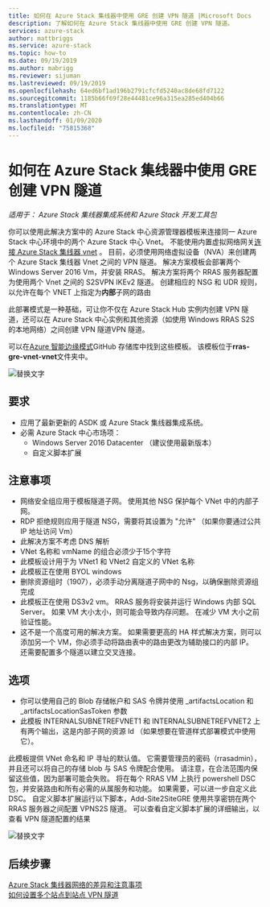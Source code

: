 ```yaml
---
title: 如何在 Azure Stack 集线器中使用 GRE 创建 VPN 隧道 |Microsoft Docs
description: 了解如何在 Azure Stack 集线器中使用 GRE 创建 VPN 隧道。
services: azure-stack
author: mattbriggs
ms.service: azure-stack
ms.topic: how-to
ms.date: 09/19/2019
ms.author: mabrigg
ms.reviewer: sijuman
ms.lastreviewed: 09/19/2019
ms.openlocfilehash: 64ed6bf1ad196b2791cfcfd5240ac8de68fd7122
ms.sourcegitcommit: 1185b66f69f28e44481ce96a315ea285ed404b66
ms.translationtype: MT
ms.contentlocale: zh-CN
ms.lasthandoff: 01/09/2020
ms.locfileid: "75815368"
---
```

# <a name="how-to-create-a-vpn-tunnel-using-gre-in-azure-stack-hub"></a>如何在 Azure Stack 集线器中使用 GRE 创建 VPN 隧道

*适用于： Azure Stack 集线器集成系统和 Azure Stack 开发工具包*

你可以使用此解决方案中的 Azure Stack 中心资源管理器模板来连接同一 Azure Stack 中心环境中的两个 Azure Stack 中心 Vnet。 不能使用内置虚拟网络网关[连接 Azure Stack 集线器 vnet](https://docs.microsoft.com/azure-stack/user/azure-stack-network-differences) 。 目前，必须使用网络虚拟设备（NVA）来创建两个 Azure Stack 集线器 Vnet 之间的 VPN 隧道。 解决方案模板会部署两个 Windows Server 2016 Vm，并安装 RRAS。 解决方案将两个 RRAS 服务器配置为使用两个 Vnet 之间的 S2SVPN IKEv2 隧道。 创建相应的 NSG 和 UDR 规则，以允许在每个 VNET 上指定为**内部**子网的路由 

此部署模式是一种基础，可让你不仅在 Azure Stack Hub 实例内创建 VPN 隧道，还可以在 Azure Stack 中心实例和其他资源（如使用 Windows RRAS S2S 的本地网络）之间创建 VPN 隧道VPN 隧道。

可以在[Azure 智能边缘模式](https://github.com/Azure-Samples/azure-intelligent-edge-patterns)GitHub 存储库中找到这些模板。 该模板位于**rras-gre-vnet-vnet**文件夹中。 

![替换文字](./media/azure-stack-network-howto-vpn-tunnel-gre/overview.png)

## <a name="requirements"></a>要求

- 应用了最新更新的 ASDK 或 Azure Stack 集线器集成系统。 
- 必需 Azure Stack 中心市场项：
    -  Windows Server 2016 Datacenter （建议使用最新版本）
    -  自定义脚本扩展

## <a name="things-to-consider"></a>注意事项

- 网络安全组应用于模板隧道子网。 使用其他 NSG 保护每个 VNet 中的内部子网。
- RDP 拒绝规则应用于隧道 NSG，需要将其设置为 "允许" （如果你要通过公共 IP 地址访问 Vm）
- 此解决方案不考虑 DNS 解析
- VNet 名称和 vmName 的组合必须少于15个字符
- 此模板设计用于为 VNet1 和 VNet2 自定义的 VNet 名称
- 此模板正在使用 BYOL windows
- 删除资源组时（1907），必须手动分离隧道子网中的 Nsg，以确保删除资源组完成
- 此模板正在使用 DS3v2 vm。 RRAS 服务将安装并运行 Windows 内部 SQL Server。 如果 VM 大小太小，则可能会导致内存问题。 在减少 VM 大小之前验证性能。
- 这不是一个高度可用的解决方案。 如果需要更高的 HA 样式解决方案，则可以添加另一个 VM，你必须手动将路由表中的路由更改为辅助接口的内部 IP。 还需要配置多个隧道以建立交叉连接。

## <a name="options"></a>选项

- 你可以使用自己的 Blob 存储帐户和 SAS 令牌并使用 _artifactsLocation 和 _artifactsLocationSasToken 参数
- 此模板 INTERNALSUBNETREFVNET1 和 INTERNALSUBNETREFVNET2 上有两个输出，这是内部子网的资源 Id （如果想要在管道样式部署模式中使用它）。

此模板提供 VNet 命名和 IP 寻址的默认值。 它需要管理员的密码（rrasadmin），并且还可以将自己的存储 blob 与 SAS 令牌配合使用。 请注意，在合法范围内保留这些值，因为部署可能会失败。 将在每个 RRAS VM 上执行 powershell DSC 包，并安装路由和所有必需的从属服务和功能。 如果需要，可以进一步自定义此 DSC。 自定义脚本扩展运行以下脚本，Add-Site2SiteGRE 使用共享密钥在两个 RRAS 服务器之间配置 VPNS2S 隧道。 可以查看自定义脚本扩展的详细输出，以查看 VPN 隧道配置的结果

![替换文字](./media/azure-stack-network-howto-vpn-tunnel-gre/s2svpntunnel.png)

## <a name="next-steps"></a>后续步骤

[Azure Stack 集线器网络的差异和注意事项](azure-stack-network-differences.md)  
[如何设置多个站点到站点 VPN 隧道](network-howto-vpn-tunnel.md)